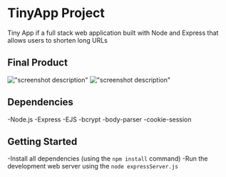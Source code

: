 # TinyApp Project

Tiny App if a full stack web application built with Node and Express that allows users to shorten long URLs

## Final Product

!["screenshot description"](#)
!["screenshot description"](#)

## Dependencies

-Node.js
-Express
-EJS
-bcrypt
-body-parser
-cookie-session

## Getting Started

-Install all dependencies (using the `npm install` command)
-Run the development web server using the `node expressServer.js`

